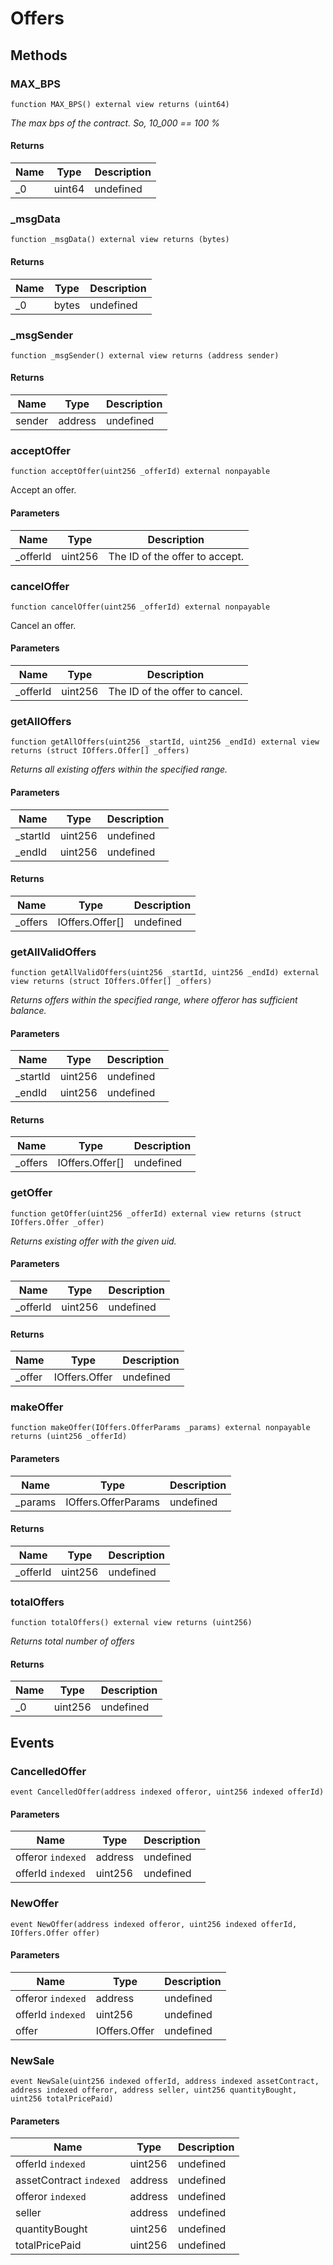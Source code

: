 # Offers









## Methods

### MAX_BPS

```solidity
function MAX_BPS() external view returns (uint64)
```



*The max bps of the contract. So, 10_000 == 100 %*


#### Returns

| Name | Type | Description |
|---|---|---|
| _0 | uint64 | undefined |

### _msgData

```solidity
function _msgData() external view returns (bytes)
```






#### Returns

| Name | Type | Description |
|---|---|---|
| _0 | bytes | undefined |

### _msgSender

```solidity
function _msgSender() external view returns (address sender)
```






#### Returns

| Name | Type | Description |
|---|---|---|
| sender | address | undefined |

### acceptOffer

```solidity
function acceptOffer(uint256 _offerId) external nonpayable
```

Accept an offer.



#### Parameters

| Name | Type | Description |
|---|---|---|
| _offerId | uint256 | The ID of the offer to accept. |

### cancelOffer

```solidity
function cancelOffer(uint256 _offerId) external nonpayable
```

Cancel an offer.



#### Parameters

| Name | Type | Description |
|---|---|---|
| _offerId | uint256 | The ID of the offer to cancel. |

### getAllOffers

```solidity
function getAllOffers(uint256 _startId, uint256 _endId) external view returns (struct IOffers.Offer[] _offers)
```



*Returns all existing offers within the specified range.*

#### Parameters

| Name | Type | Description |
|---|---|---|
| _startId | uint256 | undefined |
| _endId | uint256 | undefined |

#### Returns

| Name | Type | Description |
|---|---|---|
| _offers | IOffers.Offer[] | undefined |

### getAllValidOffers

```solidity
function getAllValidOffers(uint256 _startId, uint256 _endId) external view returns (struct IOffers.Offer[] _offers)
```



*Returns offers within the specified range, where offeror has sufficient balance.*

#### Parameters

| Name | Type | Description |
|---|---|---|
| _startId | uint256 | undefined |
| _endId | uint256 | undefined |

#### Returns

| Name | Type | Description |
|---|---|---|
| _offers | IOffers.Offer[] | undefined |

### getOffer

```solidity
function getOffer(uint256 _offerId) external view returns (struct IOffers.Offer _offer)
```



*Returns existing offer with the given uid.*

#### Parameters

| Name | Type | Description |
|---|---|---|
| _offerId | uint256 | undefined |

#### Returns

| Name | Type | Description |
|---|---|---|
| _offer | IOffers.Offer | undefined |

### makeOffer

```solidity
function makeOffer(IOffers.OfferParams _params) external nonpayable returns (uint256 _offerId)
```





#### Parameters

| Name | Type | Description |
|---|---|---|
| _params | IOffers.OfferParams | undefined |

#### Returns

| Name | Type | Description |
|---|---|---|
| _offerId | uint256 | undefined |

### totalOffers

```solidity
function totalOffers() external view returns (uint256)
```



*Returns total number of offers*


#### Returns

| Name | Type | Description |
|---|---|---|
| _0 | uint256 | undefined |



## Events

### CancelledOffer

```solidity
event CancelledOffer(address indexed offeror, uint256 indexed offerId)
```





#### Parameters

| Name | Type | Description |
|---|---|---|
| offeror `indexed` | address | undefined |
| offerId `indexed` | uint256 | undefined |

### NewOffer

```solidity
event NewOffer(address indexed offeror, uint256 indexed offerId, IOffers.Offer offer)
```





#### Parameters

| Name | Type | Description |
|---|---|---|
| offeror `indexed` | address | undefined |
| offerId `indexed` | uint256 | undefined |
| offer  | IOffers.Offer | undefined |

### NewSale

```solidity
event NewSale(uint256 indexed offerId, address indexed assetContract, address indexed offeror, address seller, uint256 quantityBought, uint256 totalPricePaid)
```





#### Parameters

| Name | Type | Description |
|---|---|---|
| offerId `indexed` | uint256 | undefined |
| assetContract `indexed` | address | undefined |
| offeror `indexed` | address | undefined |
| seller  | address | undefined |
| quantityBought  | uint256 | undefined |
| totalPricePaid  | uint256 | undefined |




